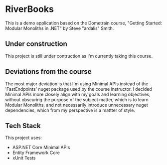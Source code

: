 # RiverBooks
This is a demo application based on the Dometrain course, "Getting Started: Modular Monoliths in .NET" by Steve "ardalis" Smith.

## Under construction
This project is still under contruction as I'm currently taking this course.

## Deviations from the course
The most major deviation is that I'm using Minimal APIs instead of the 'FastEndpoints' nuget package used by the course instructor.  I decided Minimal APIs more closely align with my goals and learning objectives, without obscuring the purpose of the subject matter, which is to learn Modular Monoliths, and not necessarily introduce unnecessary nuget dependencies, which from my perspective is a mattter of style.

## Tech Stack
This project uses:
- ASP.NET Core Minimal APIs
- Entity Framework Core
- xUnit Tests
